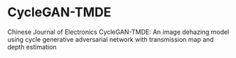 # CycleGAN-TMDE
Chinese Journal of Electronics CycleGAN-TMDE: An image dehazing model using cycle generative adversarial network with transmission map and depth estimation
 
